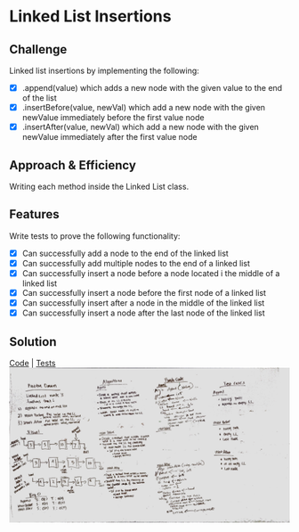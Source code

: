 # Linked List Insertions

## Challenge

Linked list insertions by implementing the following:

- [x] .append(value) which adds a new node with the given value to the end of the list
- [x] .insertBefore(value, newVal) which add a new node with the given newValue immediately before the first value node
- [x] .insertAfter(value, newVal) which add a new node with the given newValue immediately after the first value node

## Approach & Efficiency
Writing each method inside the Linked List class.

## Features

Write tests to prove the following functionality:

- [x] Can successfully add a node to the end of the linked list
- [x] Can successfully add multiple nodes to the end of a linked list
- [x] Can successfully insert a node before a node located i the middle of a linked list
- [x] Can successfully insert a node before the first node of a linked list
- [x] Can successfully insert after a node in the middle of the linked list
- [x] Can successfully insert a node after the last node of the linked list

## Solution
[Code](../src/main/java/linkedListInsertion/LinkedList.java) | [Tests](../src/test/java/linkedListInsertion/LinkedListTest.java) 
![White Board to insertion_problem](../assets/linkedListInsertion.jpg)